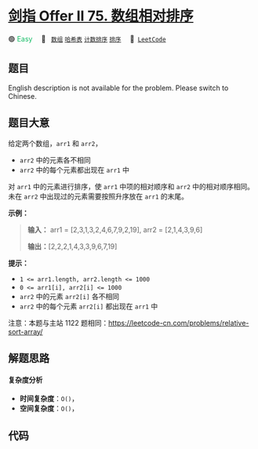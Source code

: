 # [剑指 Offer II 75. 数组相对排序](https://leetcode.cn/problems/0H97ZC)

🟢 <font color=#15bd66>Easy</font>&emsp; 🔖&ensp; [`数组`](/leetcode/outline/tag/array.md) [`哈希表`](/leetcode/outline/tag/hash-table.md) [`计数排序`](/leetcode/outline/tag/counting-sort.md) [`排序`](/leetcode/outline/tag/sorting.md)&emsp; 🔗&ensp;[`LeetCode`](https://leetcode.cn/problems/0H97ZC)


## 题目

English description is not available for the problem. Please switch to
Chinese.


## 题目大意

给定两个数组，`arr1` 和 `arr2`，

  * `arr2` 中的元素各不相同
  * `arr2` 中的每个元素都出现在 `arr1` 中

对 `arr1` 中的元素进行排序，使 `arr1` 中项的相对顺序和 `arr2` 中的相对顺序相同。未在 `arr2` 中出现过的元素需要按照升序放在
`arr1` 的末尾。



**示例：**

> 
> 
> 
> 
> 
> **输入：** arr1 = [2,3,1,3,2,4,6,7,9,2,19], arr2 = [2,1,4,3,9,6]
> 
> **输出：**[2,2,2,1,4,3,3,9,6,7,19]
> 
> 



**提示：**

  * `1 <= arr1.length, arr2.length <= 1000`
  * `0 <= arr1[i], arr2[i] <= 1000`
  * `arr2` 中的元素 `arr2[i]` 各不相同
  * `arr2` 中的每个元素 `arr2[i]` 都出现在 `arr1` 中



注意：本题与主站 1122 题相同：<https://leetcode-cn.com/problems/relative-sort-array/>


## 解题思路

#### 复杂度分析

- **时间复杂度**：`O()`，
- **空间复杂度**：`O()`，

## 代码

```javascript

```